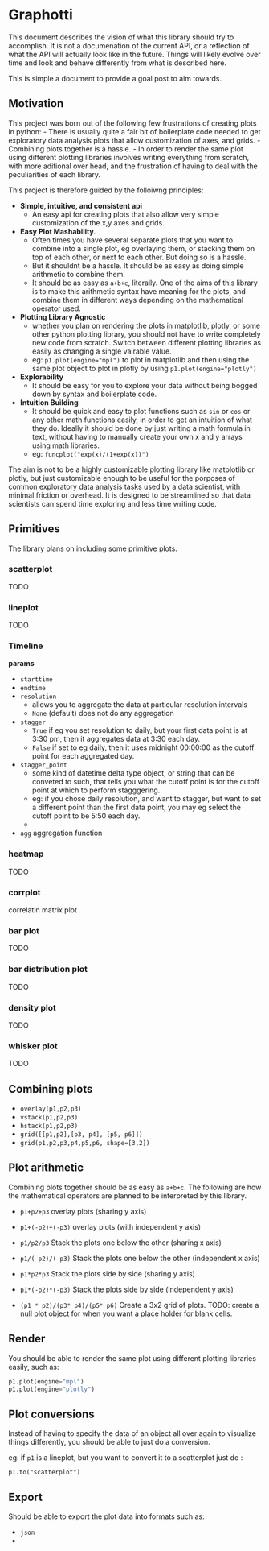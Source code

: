 # Graphotti

This document describes the vision of what this library should try to accomplish. It is not a documenation of the current API, or a reflection of what the API will actually look like in the future. Things will likely evolve over time and look and behave differently from what is described here.

This is simple a document to provide a goal post to aim towards.

## Motivation

This project was born out of the following few frustrations of creating plots in python:
    - There is usually quite a fair bit of boilerplate code needed to get exploratory data analysis plots that allow customization of axes, and grids.
    - Combining plots together is a hassle.
    - In order to render the same plot using different plotting libraries involves writing everything from scratch, with more aditional over head, and the frustration of having to deal with the peculiarities of each library.

This project is therefore guided by the folloiwng principles:

- **Simple, intuitive, and consistent api**
    - An easy api for creating plots that also allow very simple customization of the x,y axes and grids.
- **Easy Plot Mashability**.
    - Often times you have several separate plots that you want to combine into a single plot, eg overlaying them, or stacking them on top of each other, or next to each other. But doing so is a hassle.
    - But it shouldnt be a hassle. It should be as easy as doing simple arithmetic to combine them.
    - It should be as easy as `a+b+c`, literally. One of the aims of this library is to make this arithmetic syntax have meaning for the plots, and combine them in different ways depending on the mathematical operator used.
- **Plotting Library Agnostic**
    - whether you plan on rendering the plots in matplotlib, plotly, or some other python plotting library, you should not have to write completely new code from scratch. Switch between different plotting libraries as easily as changing a single vairable value.
    - eg: `p1.plot(engine="mpl")` to plot in matplotlib and then using the same plot object to plot in plotly by using `p1.plot(engine="plotly")`
- **Explorability**
    - It should be easy for you to explore your data without being bogged down by syntax and boilerplate code.
- **Intuition Building**
    - It should be quick and easy to plot functions such as `sin` or `cos` or any other math functions easily, in order to get an intuition of what they do. Ideally it should be done by just writing a math formula in text, without having to manually create your own x and y arrays using math libraries.
    - eg: `funcplot("exp(x)/(1+exp(x))")`

The aim is not to be a highly customizable plotting library like matplotlib or plotly, but just customizable enough to be useful for the porposes of common exploratory data analysis tasks used by a data scientist, with minimal friction or overhead. It is designed to be streamlined so that data scientists can spend time exploring and less time writing code.

## Primitives

The library plans on including some primitive plots.

### scatterplot

TODO

### lineplot

TODO

### Timeline

**params**

- `starttime`
- `endtime`
- `resolution`
    - allows you to aggregate the data at particular resolution intervals
    - `None` (default) does not do any aggregation
- `stagger`
    - `True` if eg you set resolution to daily, but your first data point is at 3:30 pm, then it aggregates data at 3:30 each day.
    - `False` if set to eg daily, then it uses midnight 00:00:00 as the cutoff point for each aggregated day.
- `stagger_point`
    - some kind of datetime delta type object, or string that can be conveted to such, that tells you what the cutoff point is for the cutoff point at which to perform stagggering.
    - eg: if you chose daily resolution, and want to stagger, but want to set a different point than the first data point, you may eg select the cutoff point to be 5:50 each day.
    -
- `agg` aggregation function


### heatmap

TODO

### corrplot

correlatin matrix plot


### bar plot

TODO

### bar distribution plot

TODO


### density plot

TODO

### whisker plot

TODO

## Combining plots

- `overlay(p1,p2,p3)`
- `vstack(p1,p2,p3)`
- `hstack(p1,p2,p3)`
- `grid([[p1,p2],[p3, p4], [p5, p6]])`
- `grid(p1,p2,p3,p4,p5,p6, shape=[3,2])`

## Plot arithmetic

Combining plots together should be as easy as `a+b+c`. The following are how the  mathematical operators are planned to be interpreted by this library.

- `p1+p2+p3` overlay plots (sharing y axis)
- `p1+(-p2)+(-p3)` overlay plots (with independent y axis)

- `p1/p2/p3` Stack the plots one below the other (sharing x axis)
- `p1/(-p2)/(-p3)` Stack the plots one below the other (independent x axis)

- `p1*p2*p3` Stack the plots side by side (sharing y axis)
- `p1*(-p2)*(-p3)` Stack the plots side by side (independent y axis)

- `(p1 * p2)/(p3* p4)/(p5* p6)` Create a 3x2 grid of plots. TODO: create a null plot object for when you want a place holder for blank cells.

## Render

You should be able to render the same plot using different plotting libraries easily, such as:


```py
p1.plot(engine="mpl")
p1.plot(engine="plotly")
```


## Plot conversions

Instead of having to specify the data of an object all over again to visualize things differently, you should be able to just do a conversion.

eg: if `p1` is a lineplot, but you want to convert it to a scatterplot just do :

`p1.to("scatterplot")`


## Export

Should be able to export the plot data into formats such as:

- `json`
-
